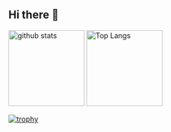 ## Hi there 👋

<!--
**Amonsuzuki/Amonsuzuki** is a ✨ _special_ ✨ repository because its `README.md` (this file) appears on your GitHub profile.

Here are some ideas to get you started:

- 🔭 I’m currently working on ...
- 🌱 I’m currently learning ...
- 👯 I’m looking to collaborate on ...
- 🤔 I’m looking for help with ...
- 💬 Ask me about ...
- 📫 How to reach me: ...
- 😄 Pronouns: ...
- ⚡ Fun fact: ...
-->

<p align="left"> 
  <img alt="github stats" height="150px" src="https://github-readme-stats.vercel.app/api?username=Amonsuzuki&count_private=true&show_icons=true&show_icons=true&theme=onedark" />
  <img alt="Top Langs" height="150px" src="https://github-readme-stats.vercel.app/api/top-langs/?username=Amonsuzuki&layout=compact&count_private=true&show_icons=true&theme=onedark" />
</p>

[![trophy](https://github-profile-trophy.vercel.app/?username=Amonsuzuki&theme=onedark&column=7
)](https://github.com/ryo-ma/github-profile-trophy)

